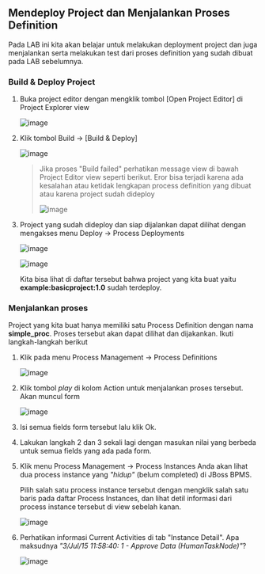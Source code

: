 ## Mendeploy Project dan Menjalankan Proses Definition

Pada LAB ini kita akan belajar untuk melakukan deployment project dan juga menjalankan  serta melakukan test dari proses definition yang sudah dibuat pada LAB sebelumnya.

### Build & Deploy Project

1.  Buka project editor dengan mengklik tombol [Open Project Editor] di Project Explorer view
    
    ![image](https://cloud.githubusercontent.com/assets/3068071/8492407/5db11d8a-2173-11e5-82b1-abf618b0ede9.png)

2.  Klik tombol Build  → [Build & Deploy]

    ![image](https://cloud.githubusercontent.com/assets/3068071/8492559/935c92fa-2175-11e5-9d0e-b1761fbd2257.png)
   
    > Jika proses "Build failed" perhatikan message view di bawah Project Editor view seperti berikut.
    > Eror bisa terjadi karena ada kesalahan atau ketidak lengkapan process definition yang dibuat atau karena project sudah dideploy
    >
    > ![image](https://cloud.githubusercontent.com/assets/3068071/8492628/bd3c7c6a-2176-11e5-9993-23d46c4f7ffc.png)
    
3.  Project yang sudah dideploy dan siap dijalankan dapat dilihat dengan mengakses menu Deploy → Process Deployments  

    ![image](https://cloud.githubusercontent.com/assets/3068071/8492660/598631a6-2177-11e5-8c43-fc7de5106baf.png)
   
    ![image](https://cloud.githubusercontent.com/assets/3068071/8492681/a0817ee4-2177-11e5-80c1-7745a299bb5f.png)
    
    Kita bisa lihat di daftar tersebut bahwa project yang kita buat yaitu **example:basicproject:1.0** sudah terdeploy.
    
### Menjalankan proses

Project yang kita buat hanya memiliki satu Process Definition dengan nama **simple_proc**. Proses tersebut akan dapat dilihat dan dijakankan. Ikuti langkah-langkah berikut

1.  Klik pada menu Process Management → Process Definitions

    ![image](https://cloud.githubusercontent.com/assets/3068071/8492716/a2ef5826-2178-11e5-9ceb-f36ac3fcc193.png)

2.  Klik tombol _play_ di kolom Action untuk menjalankan proses tersebut. Akan muncul form 

    ![image](https://cloud.githubusercontent.com/assets/3068071/8492762/70d016b8-2179-11e5-9f3a-cc48e99efc45.png)
    
3. Isi semua fields form tersebut lalu klik Ok.

4. Lakukan langkah 2 dan 3 sekali lagi dengan masukan nilai yang berbeda untuk semua fields yang ada pada form.

5.  Klik  menu Process Management → Process Instances
    Anda akan lihat dua process instance yang _"hidup"_ (belum completed) di JBoss BPMS.

    Pilih salah satu process instance tersebut dengan mengklik salah satu baris pada daftar Process Instances, dan lihat detil informasi dari process instance tersebut di view sebelah kanan.
    
    ![image](https://cloud.githubusercontent.com/assets/3068071/8492794/f6de7aec-2179-11e5-81f4-327f8976cce8.png)
    
6.  Perhatikan informasi Current Activities di tab "Instance Detail". Apa maksudnya _"3/Jul/15 11:58:40: 1 - Approve Data (HumanTaskNode)"_?

    ![image](https://cloud.githubusercontent.com/assets/3068071/8492851/0d67bfc0-217b-11e5-889e-3db608b63267.png) 
    
    
    
